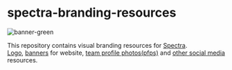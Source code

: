# spectra-branding-resources
![banner-green](https://github.com/APWine/spectra-branding-resources/assets/55927733/73d45312-312b-4a3d-a353-24ad3085260d)

This repository contains visual branding resources for [Spectra](https://spectra.finance/).
<br>[Logo](https://github.com/APWine/spectra-branding-resources/tree/main/Spectra/logo), [banners](https://github.com/APWine/spectra-branding-resources/tree/442e9eb575d306a416c17db53308267e2e42ee72/Spectra/banner) for website, [team profile photos(pfps)](https://github.com/APWine/spectra-branding-resources/tree/main/Spectra/team-pfps-discord) and [other social media](https://github.com/APWine/spectra-branding-resources/tree/main/Spectra/socialmedia-profile-banners) resources.

